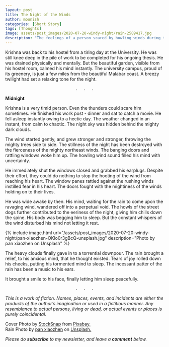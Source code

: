 ```yaml
---
layout: post
title: The Night of the Winds
author: mounish
categories: [Short Story]
tags: [Thoughts]
image: assets/post_images/2020-07-20-windy-night/rain-2589417.jpg
description: "The feelings of a person scared by howling winds during the night"
---
```


Krishna was back to his hostel from a tiring day at the University. He was still knee deep in the pile of work to be completed for his ongoing thesis. He was drained physically and mentally. But the beautiful garden, visible from his hostel room, calmed his mind instantly. The university campus, proud of its greenery, is just a few miles from the beautiful Malabar coast. A breezy twilight had set a relaxing tone for the night.  

<center><pre>.  .  .</pre></center>

**Midnight**

Krishna is a very timid person. Even the thunders could scare him sometimes. He finished his work post - dinner and sat to catch a movie. He fell asleep instantly owing to a hectic day. The weather changed in an instant, from calm to chaotic. The night sky was hidden behind the mighty dark clouds.

The wind started gently, and grew stronger and stronger, throwing the mighty trees side to side. The stillness of the night has been destroyed with the fierceness of the mighty northeast winds. The banging doors and rattling windows woke him up. The howling wind sound filled his mind with uncertainty.

He immediately shut the windows closed and grabbed his earplugs. Despite their effort, they could do nothing to stop the hooting of the wind from reaching his heart. The window panes rattled against the rushing winds instilled fear in his heart. The doors fought with the mightiness of the winds holding on to their lives.  

He was wide awake by then. His mind, waiting for the rain to come upon the ravaging wind, wandered off into a perpetual void. The howls of the street dogs further contributed to the eeriness of the night, giving him chills down the spine. His body was begging him to sleep. But the constant whispers of the wind disturbed his mind not letting it rest.  

<!-- image here  -->
{% include image.html url="/assets/post_images/2020-07-20-windy-night/pan-xiaozhen-OKlo0r3gBcQ-unsplash.jpg" description="Photo by pan xiaozhen on Unsplash" %} 

The heavy clouds finally gave in to a torrential downpour. The rain brought a relief, to his anxious mind, that he thought existed. Tears of joy rolled down his cheeks, putting his tormented mind to sleep. The incessant patter of the rain has been a music to his ears.  

It brought a smile to his face, finally letting him sleep peacefully.  

<center><pre>.  .  .</pre></center>

_This is a work of fiction.  Names, places, events, and incidents are either the products of the author’s imagination or used in a fictitious manner. Any resemblance to actual persons, living or dead, or actual events or places is purely coincidental._

Cover Photo by <a href="https://pixabay.com/users/StockSnap-894430/?utm_source=link-attribution&amp;utm_medium=referral&amp;utm_campaign=image&amp;utm_content=2589417">StockSnap</a> from <a href="https://pixabay.com/?utm_source=link-attribution&amp;utm_medium=referral&amp;utm_campaign=image&amp;utm_content=2589417">Pixabay.</a>  
Rain Photo by <a href="https://unsplash.com/@zhenhappy?utm_source=unsplash&utm_medium=referral&utm_content=creditCopyText">pan xiaozhen</a> on <a href="https://unsplash.com/?utm_source=unsplash&utm_medium=referral&utm_content=creditCopyText">Unsplash.</a>

_Please do_ _**subscribe**_ _to my newsletter, and leave a_ _**comment**_ _below._

